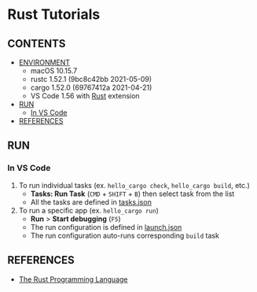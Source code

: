 # Rust Tutorials

## CONTENTS

* [ENVIRONMENT](#environment)
    * macOS 10.15.7
    * rustc 1.52.1 (9bc8c42bb 2021-05-09)
    * cargo 1.52.0 (69767412a 2021-04-21)
    * VS Code 1.56 with [Rust](https://marketplace.visualstudio.com/items?itemName=rust-lang.rust) extension
* [RUN](#run)
    * [In VS Code](#in-vs-code)
* [REFERENCES](#references)

## RUN

### In VS Code

1. To run individual tasks (ex. `hello_cargo check`, `hello_cargo build`, etc.)
    * **Tasks: Run Task** (`CMD` + `SHIFT` + `B`) then select task from the list
    * All the tasks are defined in [tasks.json](./.vscode/tasks.json)
1. To run a specific app (ex. `hello_cargo run`)
    * **Run** > **Start debugging** (`F5`)
    * The run configuration is defined in [launch.json](./.vscode/launch.json)
    * The run configuration auto-runs corresponding `build` task

## REFERENCES

* [The Rust Programming Language](https://doc.rust-lang.org/stable/book/)
